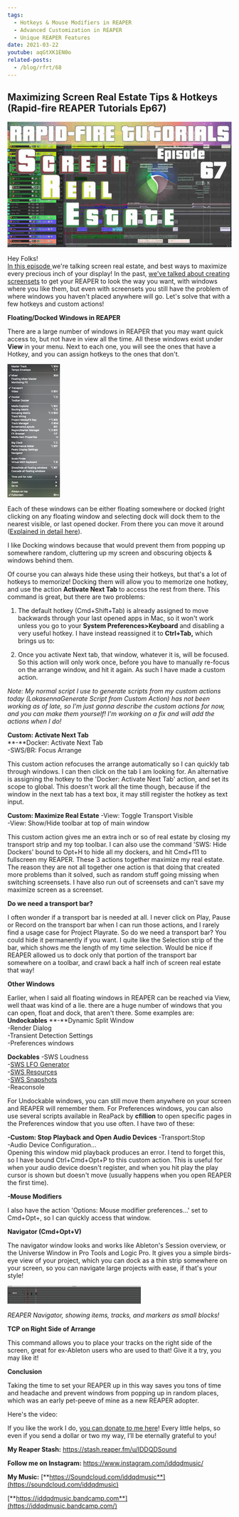 ```yaml
---
tags:
  - Hotkeys & Mouse Modifiers in REAPER
  - Advanced Customization in REAPER
  - Unique REAPER Features
date: 2021-03-22
youtube: aqGtXK1EN0o
related-posts:
  - /blog/rfrt/68
---
```


## Maximizing Screen Real Estate Tips & Hotkeys (Rapid-fire REAPER Tutorials Ep67)

![](/blog/rfrt/67/90.jpg)

Hey Folks!  
 [In this episode ](https://youtu.be/aqGtXK1EN0o)we're talking screen real estate, and best ways to maximize every precious inch of your display! In the past, [we've talked about creating screensets](https://youtu.be/-H770OvDFCE) to get your REAPER to look the way you want, with windows where you like them, but even with screensets you still have the problem of where windows you haven't placed anywhere will go. Let's solve that with a few hotkeys and custom actions!

**Floating/Docked Windows in REAPER**

There are a large number of windows in REAPER that you may want quick access to, but not have in view all the time. All these windows exist under **View** in your menu. Next to each one, you will see the ones that have a Hotkey, and you can assign hotkeys to the ones that don't.

![](/blog/rfrt/67/91.png)

Each of these windows can be either floating somewhere or docked (right clicking on any floating window and selecting dock will dock them to the nearest visible, or last opened docker. From there you can move it around ([Explained in detail here](https://youtu.be/-H770OvDFCE)).

I like Docking windows because that would prevent them from popping up somewhere random, cluttering up my screen and obscuring objects & windows behind them.

Of course you can always hide these using their hotkeys, but that's a lot of hotkeys to memorize! Docking them will allow you to memorize one hotkey, and use the action **Activate Next Tab** to access the rest from there. This command is great, but there are two problems:

1. The default hotkey (Cmd+Shift+Tab) is already assigned to move backwards through your last opened apps in Mac, so it won't work unless you go to your **System Preferences>Keyboard** and disabling a very useful hotkey. I have instead reassigned it to **Ctrl+Tab,** which brings us to:

2. Once you activate Next tab, that window, whatever it is, will be focused. So this action will only work once, before you have to manually re-focus on the arrange window, and hit it again. As such I have made a custom action.

_Note: My normal script I use to generate scripts from my custom actions today (LokasennaGenerate Script from Custom Action) has not been working as of late, so I'm just gonna describe the custom actions for now, and you can make them yourself! I'm working on a fix and will add the actions when I do!_

**Custom: Activate Next Tab**  
**-**Docker: Activate Next Tab  
-SWS/BR: Focus Arrange

This custom action refocuses the arrange automatically so I can quickly tab through windows. I can then click on the tab I am looking for. An alternative is assigning the hotkey to the 'Docker: Activate Next Tab' action, and set its scope to global. This doesn't work all the time though, because if the window in the next tab has a text box, it may still register the hotkey as text input.

**Custom: Maximize Real Estate**
-View: Toggle Transport Visible  
-View: Show/Hide toolbar at top of main window

This custom action gives me an extra inch or so of real estate by closing my transport strip and my top toolbar. I can also use the command 'SWS: Hide Dockers' bound to Opt+H to hide all my dockers, and hit Cmd+f11 to fullscreen my REAPER. These 3 actions together maximize my real estate. The reason they are not all together one action is that doing that created more problems than it solved, such as random stuff going missing when switching screensets. I have also run out of screensets and can't save my maximize screen as a screenset.

**Do we need a transport bar?**

I often wonder if a transport bar is needed at all. I never click on Play, Pause or Record on the transport bar when I can run those actions, and I rarely find a usage case for Project Playrate. So do we need a transport bar? You could hide it permanently if you want. I quite like the Selection strip of the bar, which shows me the length of my time selection. Would be nice if REAPER allowed us to dock only that portion of the transport bar somewhere on a toolbar, and crawl back a half inch of screen real estate that way!

**Other Windows**

Earlier, when I said all floating windows in REAPER can be reached via View, well thaat was kind of a lie. there are a huge number of windows that you can open, float and dock, that aren't there. Some examples are:  
**Undockables**
**-**Dynamic Split Window  
-Render Dialog  
-Transient Detection Settings  
-Preferences windows

**Dockables**
-SWS Loudness  
-[SWS LFO Generator](https://youtu.be/L0TjiCQB8Xo)  
-[SWS Resources](https://youtu.be/4SPfUPKZ4fE)  
-[SWS Snapshots](https://youtu.be/XE9JiHliwNY)  
-Reaconsole

For Undockable windows, you can still move them anywhere on your screen and REAPER will remember them. For Preferences windows, you can also use several scripts available in ReaPack by **cfillion** to open specific pages in the Preferences window that you use often. I have two of these:

**-Custom: Stop Playback and Open Audio Devices**
-Transport:Stop  
-Audio Device Configuration...  
 Opening this window mid playback produces an error. I tend to forget this, so I have bound Ctrl+Cmd+Opt+P to this custom action. This is useful for when your audio device doesn't register, and when you hit play the play cursor is shown but doesn't move (usually happens when you open REAPER the first time).

**-Mouse Modifiers**

I also have the action 'Options: Mouse modifier preferences...' set to Cmd+Opt+, so I can quickly access that window.

**Navigator (Cmd+Opt+V)**

The navigator window looks and works like Ableton's Session overview, or the Universe Window in Pro Tools and Logic Pro. It gives you a simple birds-eye view of your project, which you can dock as a thin strip somewhere on your screen, so you can navigate large projects with ease, if that's your style!

![](/blog/rfrt/67/92.png)

_REAPER Navigator, showing items, tracks, and markers as small blocks!_

**TCP on Right Side of Arrange**

This command allows you to place your tracks on the right side of the screen, great for ex-Ableton users who are used to that! Give it a try, you may like it!

**Conclusion**

Taking the time to set your REAPER up in this way saves you tons of time and headache and prevent windows from popping up in random places, which was an early pet-peeve of mine as a new REAPER adopter.

Here's the video:

<youtube id="aqGtXK1EN0o"></youtube>

If you like the work I do, [you can donate to me here](http://www.buymeacoffee.com/iddqdsound)! Every little helps, so even if you send a dollar or two my way, I’ll be eternally grateful to you!

**My Reaper Stash:** <https://stash.reaper.fm/u/IDDQDSound>

**Follow me on Instagram:** <https://www.instagram.com/iddqdmusic/>

**My Music:** [**https://Soundcloud.com/iddqdmusic**](https://soundcloud.com/iddqdmusic)

[ ](https://soundcloud.com/iddqdmusic) [**https://iddqdmusic.bandcamp.com**](https://iddqdmusic.bandcamp.com/)

